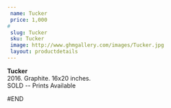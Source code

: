 ```yaml
---
 name: Tucker
 price: 1,000
#
 slug: Tucker
 sku: Tucker
 image: http://www.ghmgallery.com/images/Tucker.jpg
 layout: productdetails
---
```

<strong>Tucker</strong><br />
 2016. Graphite. 16x20 inches.<br />
 SOLD -- Prints Available<br />
 
 
 
 
#END